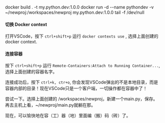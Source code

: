 docker build . -t my.python.dev:1.0.0
docker run -d --name pythondev -v ~/newproj:/workspaces/newproj my.python.dev:1.0.0 tail -f /dev/null

#### 切换 Docker context

打开VSCode，按下 `ctrl+shift+p` 运行 `docker contexts use` , 选择上面创建的docker context.

#### 连接容器

按下 `ctrl+shift+p` 运行 `Remote-Containers:Attach to Running Container...`, 选择上面创建的容器名字。

连接成功后，按下 `ctrl+k, ctr+o`, 你会发现VSCode弹出的不是本地目录，而是容器内部的目录！现在VSCode只是一个客户端，一切操作都在容器中了！

尝试一下。选择上面创建的 /workspaces/newproj，新建一个main.py，保存。再去主机上看，~/newproj/main.py就躺在那。

现在，可以愉快地在容（工）器（地）里面编（搬）码（砖）了。